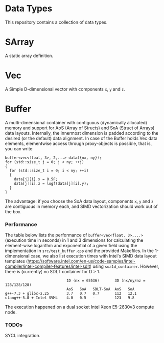 # Data Types
This repository contains a collection of data types.

# SArray
A static array definition.

# Vec
A Simple D-dimensional vector with components `x`, `y` and `z`.

# Buffer
A multi-dimensional container with contiguous (dynamically allocated) memory and support for AoS (Array of Structs) and SoA (Struct of Arrays) data layouts.
Internally, the innermost dimension is padded according to the desired (or the default) data alignment.
In case of the Buffer holds Vec data elements, elementwise access through proxy-objects is possible, that is, you can write

```
buffer<vec<float, 3>, 2,...> data({nx, ny});
for (std::size_t j = 0; j < ny; ++j)
{
  for (std::size_t i = 0; i < ny; ++i)
  {
    data[j][i].x = 0.5F;
    data[j][i].z = logf(data[j][i].y);
  }
}
```
The advantage: if you choose the SoA data layout, components `x`, `y` and `z` are contiguous in memory each, and SIMD vectorization should work out of the box.

### Performance
The table below lists the performance of `buffer<vec<float, 3>,...>` (execution time in seconds) in 1 and 3 dimensions for calculating the element-wise logarithm and exponential of a given field using the implementation in `src/test_buffer.cpp` and the provided Makefiles. In the 1-dimensional case, we also list execution times with Intel's SIMD data layout templates (https://software.intel.com/en-us/code-samples/intel-compiler/intel-compiler-features/intel-sdlt) using `soa1d_container`.
However, there is (currently) no SDLT container for D > 1.

```
                            1D (nx = 65536)       3D (nx/ny/nz = 128/128/128)
                            AoS   SoA   SDLT-SoA  AoS   SoA
g++-7.3 + glibc-2.25        3.7   0.7   0.7       112   12.1
clang++-5.0 + Intel SVML    4.0   0.5   -         123   9.8
```
The execution happened on a dual socket Intel Xeon E5-2630v3 compute node.

### TODOs
SYCL integration.
